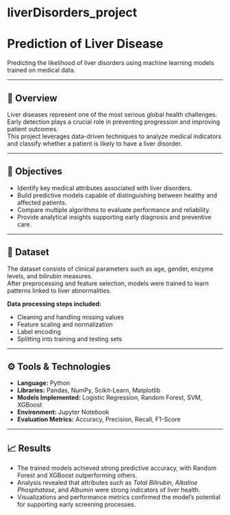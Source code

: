 # liverDisorders_project
# Prediction of Liver Disease  
Predicting the likelihood of liver disorders using machine learning models trained on medical data.  

---

## 🎯 Overview  
Liver diseases represent one of the most serious global health challenges.  
Early detection plays a crucial role in preventing progression and improving patient outcomes.  
This project leverages data-driven techniques to analyze medical indicators and classify whether a patient is likely to have a liver disorder.  

---

## 🧠 Objectives  
- Identify key medical attributes associated with liver disorders.  
- Build predictive models capable of distinguishing between healthy and affected patients.  
- Compare multiple algorithms to evaluate performance and reliability.  
- Provide analytical insights supporting early diagnosis and preventive care.  

---

## 🧩 Dataset  
The dataset consists of clinical parameters such as age, gender, enzyme levels, and bilirubin measures.  
After preprocessing and feature selection, models were trained to learn patterns linked to liver abnormalities.  

**Data processing steps included:**  
- Cleaning and handling missing values  
- Feature scaling and normalization  
- Label encoding  
- Splitting into training and testing sets  

---

## ⚙️ Tools & Technologies  
- **Language:** Python  
- **Libraries:** Pandas, NumPy, Scikit-Learn, Matplotlib  
- **Models Implemented:** Logistic Regression, Random Forest, SVM, XGBoost  
- **Environment:** Jupyter Notebook  
- **Evaluation Metrics:** Accuracy, Precision, Recall, F1-Score  

---

## 📈 Results  
- The trained models achieved strong predictive accuracy, with Random Forest and XGBoost outperforming others.  
- Analysis revealed that attributes such as *Total Bilirubin*, *Alkaline Phosphatase*, and *Albumin* were strong indicators of liver health.  
- Visualizations and performance metrics confirmed the model’s potential for supporting early screening processes. 

